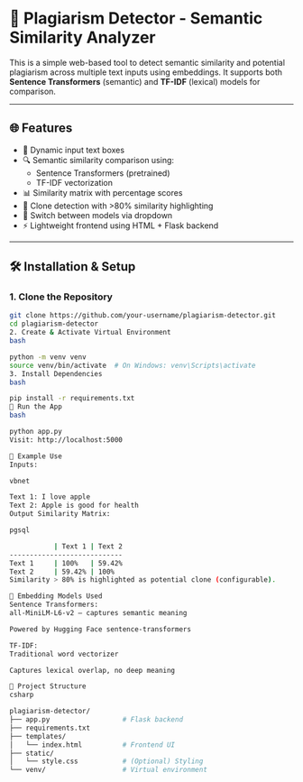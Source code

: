 # 🧠 Plagiarism Detector - Semantic Similarity Analyzer

This is a simple web-based tool to detect semantic similarity and potential plagiarism across multiple text inputs using embeddings. It supports both **Sentence Transformers** (semantic) and **TF-IDF** (lexical) models for comparison.

---

## 🌐 Features

- 📝 Dynamic input text boxes
- 🔍 Semantic similarity comparison using:
  - Sentence Transformers (pretrained)
  - TF-IDF vectorization
- 📊 Similarity matrix with percentage scores
- 🚨 Clone detection with >80% similarity highlighting
- 🔄 Switch between models via dropdown
- ⚡ Lightweight frontend using HTML + Flask backend

---

## 🛠️ Installation & Setup

### 1. Clone the Repository

```bash
git clone https://github.com/your-username/plagiarism-detector.git
cd plagiarism-detector
2. Create & Activate Virtual Environment
bash

python -m venv venv
source venv/bin/activate  # On Windows: venv\Scripts\activate
3. Install Dependencies
bash

pip install -r requirements.txt
🚀 Run the App
bash

python app.py
Visit: http://localhost:5000

🧪 Example Use
Inputs:

vbnet

Text 1: I love apple
Text 2: Apple is good for health
Output Similarity Matrix:

pgsql

           | Text 1 | Text 2
----------------------------
Text 1     | 100%   | 59.42%
Text 2     | 59.42% | 100%
Similarity > 80% is highlighted as potential clone (configurable).

🧠 Embedding Models Used
Sentence Transformers:
all-MiniLM-L6-v2 – captures semantic meaning

Powered by Hugging Face sentence-transformers

TF-IDF:
Traditional word vectorizer

Captures lexical overlap, no deep meaning

📂 Project Structure
csharp

plagiarism-detector/
├── app.py                  # Flask backend
├── requirements.txt
├── templates/
│   └── index.html          # Frontend UI
├── static/
│   └── style.css           # (Optional) Styling
└── venv/                   # Virtual environment